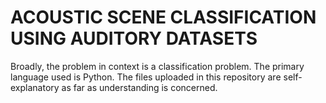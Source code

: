 # ACOUSTIC SCENE CLASSIFICATION USING AUDITORY DATASETS
Broadly, the problem in context is a classification problem. The primary language used is Python. The files uploaded in this repository are self-explanatory as far as understanding is concerned.
